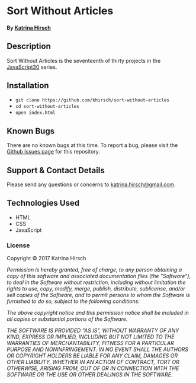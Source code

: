 # Sort Without Articles

#### By [Katrina Hirsch](https://github.com/khirsch)

## Description

Sort Without Articles is the seventeenth of thirty projects in the [JavaScript30](https://javascript30.com/) series.

## Installation

* `git clone https://github.com/khirsch/sort-without-articles`
* `cd sort-without-articles`
* `open index.html`

## Known Bugs

There are no known bugs at this time. To report a bug, please visit the [Github Issues page](https://github.com/khirsch/sort-without-articles/issues) for this repository.

## Support & Contact Details

Please send any questions or concerns to katrina.hirsch@gmail.com.

## Technologies Used

* HTML
* CSS
* JavaScript

### License

Copyright &copy; 2017 Katrina Hirsch

_Permission is hereby granted, free of charge, to any person obtaining a copy of this software and associated documentation files (the "Software"), to deal in the Software without restriction, including without limitation the rights to use, copy, modify, merge, publish, distribute, sublicense, and/or sell copies of the Software, and to permit persons to whom the Software is furnished to do so, subject to the following conditions:_

_The above copyright notice and this permission notice shall be included in all copies or substantial portions of the Software._

_THE SOFTWARE IS PROVIDED "AS IS", WITHOUT WARRANTY OF ANY KIND, EXPRESS OR IMPLIED, INCLUDING BUT NOT LIMITED TO THE WARRANTIES OF MERCHANTABILITY, FITNESS FOR A PARTICULAR PURPOSE AND NONINFRINGEMENT. IN NO EVENT SHALL THE AUTHORS OR COPYRIGHT HOLDERS BE LIABLE FOR ANY CLAIM, DAMAGES OR OTHER LIABILITY, WHETHER IN AN ACTION OF CONTRACT, TORT OR OTHERWISE, ARISING FROM, OUT OF OR IN CONNECTION WITH THE SOFTWARE OR THE USE OR OTHER DEALINGS IN THE SOFTWARE._
